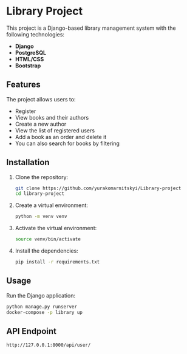 # Library Project

This project is a Django-based library management system with the following technologies:
- **Django**
- **PostgreSQL**
- **HTML/CSS**
- **Bootstrap**

## Features
The project allows users to:
- Register
- View books and their authors
- Create a new author
- View the list of registered users
- Add a book as an order and delete it
- You can also search for books by filtering 

## Installation

1. Clone the repository:

    ```bash
    git clone https://github.com/yurakomarnitskyi/Library-project
    cd library-project
    ```

2. Create a virtual environment:

    ```bash
    python -m venv venv
    ```

3. Activate the virtual environment:

    ```bash
    source venv/bin/activate
    ```

4. Install the dependencies:

    ```bash
    pip install -r requirements.txt
    ```

## Usage

Run the Django application:

```bash
python manage.py runserver
docker-compose -p library up
```
## API Endpoint 
```http://127.0.0.1:8000/api/user/```


